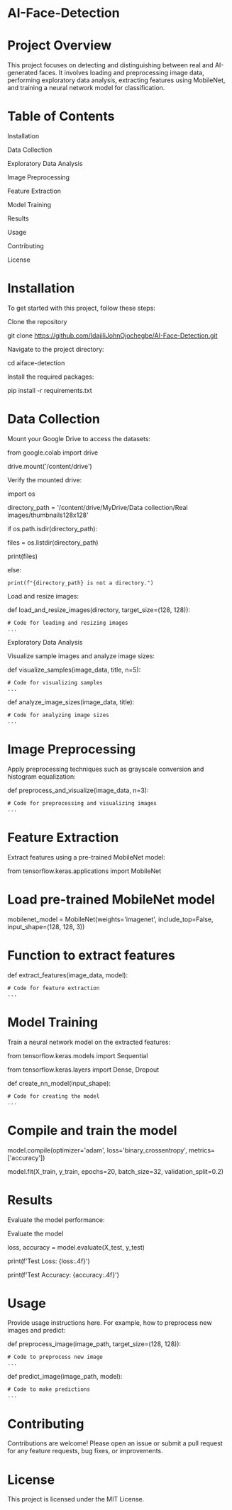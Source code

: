 # AI-Face-Detection

# Project Overview

This project focuses on detecting and distinguishing between real and AI-generated faces. It involves loading and preprocessing image data, performing exploratory data analysis, extracting features using MobileNet, and training a neural network model for classification.

# Table of Contents

Installation

Data Collection

Exploratory Data Analysis

Image Preprocessing

Feature Extraction

Model Training

Results

Usage

Contributing

License

# Installation

To get started with this project, follow these steps:

Clone the repository

git clone https://github.com/IdajiliJohnOjochegbe/AI-Face-Detection.git

Navigate to the project directory:

cd aiface-detection

Install the required packages:

pip install -r requirements.txt

# Data Collection

Mount your Google Drive to access the datasets:


from google.colab import drive

drive.mount('/content/drive')

Verify the mounted drive:

import os

directory_path = '/content/drive/MyDrive/Data collection/Real images/thumbnails128x128'

if os.path.isdir(directory_path):
  
  files = os.listdir(directory_path)
 
  print(files)

else:

    print(f"{directory_path} is not a directory.")
    
Load and resize images:

def load_and_resize_images(directory, target_size=(128, 128)):

    # Code for loading and resizing images
    ...
Exploratory Data Analysis

Visualize sample images and analyze image sizes:

def visualize_samples(image_data, title, n=5):

    # Code for visualizing samples
    ...

def analyze_image_sizes(image_data, title):

    # Code for analyzing image sizes
    ...
# Image Preprocessing

Apply preprocessing techniques such as grayscale conversion and histogram equalization:


def preprocess_and_visualize(image_data, n=3):

    # Code for preprocessing and visualizing images
    ...
# Feature Extraction

Extract features using a pre-trained MobileNet model:


from tensorflow.keras.applications import MobileNet

# Load pre-trained MobileNet model

mobilenet_model = MobileNet(weights='imagenet', include_top=False, input_shape=(128, 128, 3))

# Function to extract features

def extract_features(image_data, model):

    # Code for feature extraction
    ...
# Model Training

Train a neural network model on the extracted features:

from tensorflow.keras.models import Sequential

from tensorflow.keras.layers import Dense, Dropout

def create_nn_model(input_shape):

    # Code for creating the model
    ...

# Compile and train the model

model.compile(optimizer='adam', loss='binary_crossentropy', metrics=['accuracy'])

model.fit(X_train, y_train, epochs=20, batch_size=32, validation_split=0.2)

# Results

Evaluate the model performance:

Evaluate the model

loss, accuracy = model.evaluate(X_test, y_test)

print(f'Test Loss: {loss:.4f}')

print(f'Test Accuracy: {accuracy:.4f}')

# Usage

Provide usage instructions here. For example, how to preprocess new images and predict:

def preprocess_image(image_path, target_size=(128, 128)):

    # Code to preprocess new image
    ...

def predict_image(image_path, model):

    # Code to make predictions
    ...
# Contributing

Contributions are welcome! Please open an issue or submit a pull request for any feature requests, bug fixes, or improvements.

# License
This project is licensed under the MIT License.
